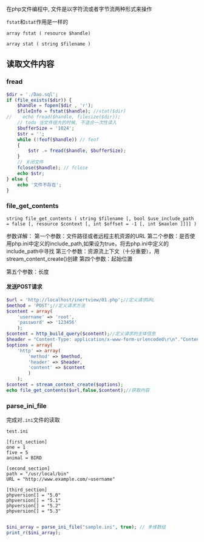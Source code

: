 

在php文件编程中, 文件是以字符流或者字节流两种形式来操作

 `fstat`和`stat`作用是一样的

`array fstat ( resource $handle)`

`array stat ( string $filename )`

## 读取文件内容

### fread

```php
$dir = './Dao.sql';
if (file_exists($dir)) {
    $handle = fopen($dir , 'r');
    $fileInfo = fstat($handle); //stat($dir)
//    echo fread($handle, filesize($dir));
    // todo 当文件很大的时候, 不适合一次性读入
    $bufferSize = '1024';
    $str = '';
    while (!feof($handle)) // feof
    {
        $str .= fread($handle, $bufferSize);
    }
    // 关闭文件
    fclose($handle); // fclose
    echo $str;
} else {
    echo '文件不存在';
}

```



### file_get_contents

`string file_get_contents ( string $filename [, bool $use_include_path = false [, resource $context [, int $offset = -1 [, int $maxlen ]]]] )`

参数详解： 
第一个参数：文件路径或者远程主机资源的URL 
第二个参数：是否使用php.ini中定义的include_path,如果设为true，将去php.ini中定义的include_path中寻找 
第三个参数：资源流上下文（十分重要），用stream_content_create()创建 
第四个参数：起始位置 

第五个参数：长度

#### 发送POST请求

```php
$url = 'http://localhost/inertview/01.php';//定义请求URL
$method = 'POST';//定义请求方法
$content = array(
    'username' => 'root',
    'password' => '123456'
    );
$content = http_build_query($content);//定义请求的主体信息
$header = "Content-Type: application/x-www-form-urlencoded\r\n"."Content-Length: ".strlen($content)."\r\n".'Cookie: name=testname;';//定义请求头信息
$options = array(
    'http' => array(
        'method' => $method,
        'header' => $header,
        'content' => $content
        )
    );
$content = stream_context_create($options);
echo file_get_contents($url,false,$content);//获取内容
```

### parse_ini_file

完成对`.ini`文件的读取

`test.ini`

```
[first_section]
one = 1
five = 5
animal = BIRD

[second_section]
path = "/usr/local/bin"
URL = "http://www.example.com/~username"

[third_section]
phpversion[] = "5.0"
phpversion[] = "5.1"
phpversion[] = "5.2"
phpversion[] = "5.3"
```

```php

$ini_array = parse_ini_file("sample.ini", true); // 多维数组
print_r($ini_array);

```















